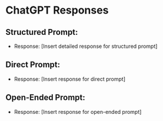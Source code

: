 # ChatGPT Responses

## Structured Prompt:
- Response: [Insert detailed response for structured prompt]

## Direct Prompt:
- Response: [Insert response for direct prompt]

## Open-Ended Prompt:
- Response: [Insert response for open-ended prompt]
